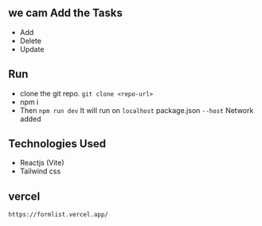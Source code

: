 ## we cam Add the Tasks 
- Add
- Delete
- Update

## Run
- clone the git repo. `git clone <repo-url>`
- npm i 
- Then ``` npm run dev ``` It will run on ```localhost``` package.json ```--host``` Network added

## Technologies Used
- Reactjs (Vite)
- Tailwind css

## vercel
```https://formlist.vercel.app/```